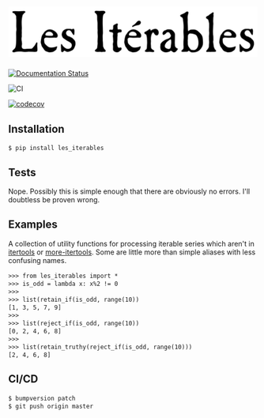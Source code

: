 # ![Les Itérables](docs/source/_static/les_iterables.png)

[![Documentation Status](https://readthedocs.org/projects/les-iterables/badge/?version=latest)](https://les-iterables.readthedocs.io/en/latest/?badge=latest)

![CI](https://github.com/sixty-north/les_iterables/actions/workflows/actions.yml/badge.svg)


[![codecov](https://codecov.io/gh/sixty-north/les_iterables/branch/master/graph/badge.svg?token=66QU3UW6N3)](https://codecov.io/gh/sixty-north/les_iterables)

## Installation

    $ pip install les_iterables


## Tests

Nope. Possibly this is simple enough that there are obviously no errors. I'll doubtless be proven wrong.

## Examples

A collection of utility functions for processing iterable series which
aren't in [itertools](https://docs.python.org/3/library/itertools.html) or [more-itertools](https://more-itertools.readthedocs.io). Some are little more than simple aliases with less confusing names.

    >>> from les_iterables import *
    >>> is_odd = lambda x: x%2 != 0
    >>>
    >>> list(retain_if(is_odd, range(10))
    [1, 3, 5, 7, 9]
    >>>
    >>> list(reject_if(is_odd, range(10))
    [0, 2, 4, 6, 8]
    >>>
    >>> list(retain_truthy(reject_if(is_odd, range(10)))
    [2, 4, 6, 8]

## CI/CD

    $ bumpversion patch
    $ git push origin master 